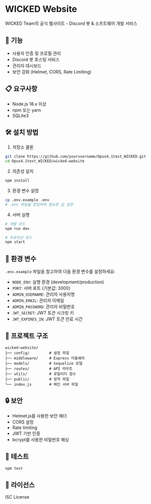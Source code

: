 # WICKED Website

WICKED Team의 공식 웹사이트 - Discord 봇 & 소프트웨어 개발 서비스

## 🚀 기능

- 사용자 인증 및 프로필 관리
- Discord 봇 호스팅 서비스
- 관리자 대시보드
- 보안 강화 (Helmet, CORS, Rate Limiting)

## 📋 요구사항

- Node.js 18.x 이상
- npm 또는 yarn
- SQLite3

## 🛠️ 설치 방법

1. 저장소 클론
```bash
git clone https://github.com/yourusername/Opus4.1test_WICKED.git
cd Opus4.1test_WICKED/wicked-website
```

2. 의존성 설치
```bash
npm install
```

3. 환경 변수 설정
```bash
cp .env.example .env
# .env 파일을 편집하여 필요한 값 설정
```

4. 서버 실행
```bash
# 개발 모드
npm run dev

# 프로덕션 모드
npm start
```

## 🔧 환경 변수

`.env.example` 파일을 참고하여 다음 환경 변수를 설정하세요:

- `NODE_ENV`: 실행 환경 (development/production)
- `PORT`: 서버 포트 (기본값: 3000)
- `ADMIN_USERNAME`: 관리자 사용자명
- `ADMIN_EMAIL`: 관리자 이메일
- `ADMIN_PASSWORD`: 관리자 비밀번호
- `JWT_SECRET`: JWT 토큰 시크릿 키
- `JWT_EXPIRES_IN`: JWT 토큰 만료 시간

## 📁 프로젝트 구조

```
wicked-website/
├── config/         # 설정 파일
├── middleware/     # Express 미들웨어
├── models/         # Sequelize 모델
├── routes/         # API 라우트
├── utils/          # 유틸리티 함수
├── public/         # 정적 파일
└── index.js        # 메인 서버 파일
```

## 🔒 보안

- Helmet.js를 사용한 보안 헤더
- CORS 설정
- Rate limiting
- JWT 기반 인증
- bcrypt를 사용한 비밀번호 해싱

## 🧪 테스트

```bash
npm test
```

## 📝 라이선스

ISC License